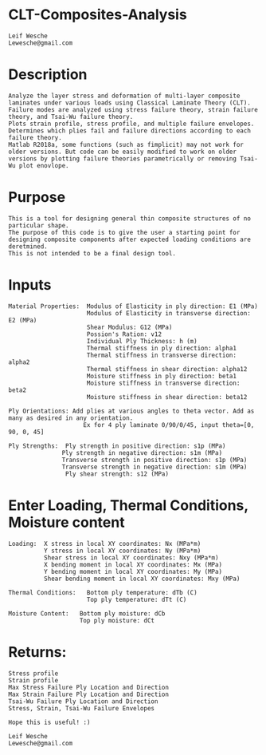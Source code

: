 # CLT-Composites-Analysis 
    Leif Wesche 
    Lewesche@gmail.com 


# Description
    Analyze the layer stress and deformation of multi-layer composite laminates under various loads using Classical Laminate Theory (CLT).
    Failure modes are analyzed using stress failure theory, strain failure theory, and Tsai-Wu failure theory. 
    Plots strain profile, stress profile, and multiple failure envelopes. 
    Determines which plies fail and failure directions according to each failure theory. 
    Matlab R2018a, some functions (such as fimplicit) may not work for older versions. But code can be easily modified to work on older versions by plotting failure theories parametrically or removing Tsai-Wu plot enovlope. 

# Purpose
    This is a tool for designing general thin composite structures of no particular shape. 
    The purpose of this code is to give the user a starting point for designing composite components after expected loading conditions are deretmined. 
    This is not intended to be a final design tool. 


# Inputs
    Material Properties:  Modulus of Elasticity in ply direction: E1 (MPa)
                          Modulus of Elasticity in transverse direction: E2 (MPa)
                          Shear Modulus: G12 (MPa)
                          Possion's Ration: v12
                          Individual Ply Thickness: h (m)
                          Thermal stiffness in ply direction: alpha1
                          Thermal stiffness in transverse direction: alpha2
                          Thermal stiffness in shear direction: alpha12
                          Moisture stiffness in ply direction: beta1
                          Moisture stiffness in transverse direction: beta2
                          Moisture stiffness in shear direction: beta12   
                      
    Ply Orientations: Add plies at various angles to theta vector. Add as many as desired in any orientation.
                         Ex for 4 ply laminate 0/90/0/45, input theta=[0, 90, 0, 45]

    Ply Strengths:  Ply strength in positive direction: s1p (MPa)
                   Ply strength in negative direction: s1m (MPa)
                   Transverse strength in positive direction: s1p (MPa)
                   Transverse strength in negative direction: s1m (MPa)
                    Ply shear strength: s12 (MPa)
      
# Enter Loading, Thermal Conditions, Moisture content
    Loading:  X stress in local XY coordinates: Nx (MPa*m)
              Y stress in local XY coordinates: Ny (MPa*m)
              Shear stress in local XY coordinates: Nxy (MPa*m)
              X bending moment in local XY coordinates: Mx (MPa)
              Y bending moment in local XY coordinates: My (MPa)
              Shear bending moment in local XY coordinates: Mxy (MPa)
          
    Thermal Conditions:   Bottom ply temperature: dTb (C) 
                          Top ply temperature: dTt (C)
          
    Moisture Content:   Bottom ply moisture: dCb  
                        Top ply moisture: dCt          
                    
# Returns: 
    Stress profile
    Strain profile 
    Max Stress Failure Ply Location and Direction                   
    Max Strain Failure Ply Location and Direction   
    Tsai-Wu Failure Ply Location and Direction   
    Stress, Strain, Tsai-Wu Failure Envelopes                    
                    
    Hope this is useful! :)                    
                    
    Leif Wesche
    Lewesche@gmail.com
    
    
    
    
